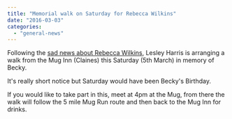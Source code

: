 ```yaml
---
title: "Memorial walk on Saturday for Rebecca Wilkins"
date: "2016-03-03"
categories: 
  - "general-news"
---
```


Following the [sad news about Rebecca Wilkins](https://bpj.org.uk/2016/03/rebecca-wilkins/), Lesley Harris is arranging a walk from the Mug Inn (Claines) this Saturday (5th March) in memory of Becky.

It's really short notice but Saturday would have been Becky's Birthday.

If you would like to take part in this, meet at 4pm at the Mug, from there the walk will follow the 5 mile Mug Run route and then back to the Mug Inn for drinks.
